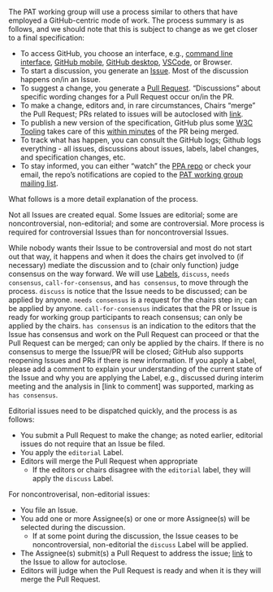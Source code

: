 The PAT working group will use a process similar to others that have employed a GitHub-centric mode of work. The process summary is as follows, and we should note that this is subject to change as we get closer to a final specification:

* To access GitHub, you choose an interface, e.g., [command line interface](https://docs.github.com/en/github-cli), [GitHub mobile](https://docs.github.com/en/get-started/using-github/github-mobile), [GitHub desktop](https://docs.github.com/en/desktop), [VSCode](https://code.visualstudio.com/docs/sourcecontrol/github), or Browser.
* To start a discussion, you generate an [Issue](https://docs.github.com/en/issues/tracking-your-work-with-issues/using-issues/creating-an-issue). Most of the discussion happens on/in an Issue.
* To suggest a change, you generate a [Pull Request](https://docs.github.com/en/pull-requests/collaborating-with-pull-requests/proposing-changes-to-your-work-with-pull-requests/creating-a-pull-request).  “Discussions” about specific wording changes for a Pull Request occur on/in the PR.
* To make a change, editors and, in rare circumstances, Chairs “merge” the Pull Request; PRs related to issues will be autoclosed with [link](https://docs.github.com/en/issues/tracking-your-work-with-issues/using-issues/linking-a-pull-request-to-an-issue).
* To publish a new version of the specification, GitHub plus some [W3C Tooling](https://github.com/w3c/echidna?tab=readme-ov-file) takes care of this [within minutes](https://www.w3.org/2021/03/18-echidna/?full#1) of the PR being merged.
* To track what has happen, you can consult the GitHub logs; Github logs everything - all issues, discussions about issues, labels, label changes, and specification changes, etc.
* To stay informed, you can either “watch” the [PPA repo](https://github.com/w3c/ppa) or check your email, the repo’s notifications are copied to the [PAT working group mailing list](https://lists.w3.org/Archives/Public/public-patwg/).

What follows is a more detail explanation of the process.

Not all Issues are created equal. Some Issues are editorial; some are noncontroversial, non-editorial; and some are controversial. More process is required for controversial Issues than for noncontroversial Issues.

While nobody wants their Issue to be controversial and most do not start out that way, it happens and when it does the chairs get involved to (if necessary) mediate the discussion and to (chair only function) judge consensus on the way forward. We will use [Labels](https://docs.github.com/en/issues/using-labels-and-milestones-to-track-work/managing-labels), `discuss`, `needs consensus`, `call-for-consensus`, and `has consensus`, to move through the process. `discuss` is notice that the Issue needs to be discussed; can be applied by anyone. `needs consensus` is a request for the chairs step in; can be applied by anyone. `call-for-consensus` indicates that the PR or Issue is ready for working group participants to reach consensus; can only be applied by the chairs. `has consensus` is an indication to the editors that the Issue has consensus and work on the Pull Request can proceed or that the Pull Request can be merged; can only be applied by the chairs. If there is no consensus to merge the Issue/PR will be closed; GitHub also supports reopening Issues and PRs if there is new information. If you apply a Label, please add a comment to explain your understanding of the current state of the Issue and why you are applying the Label, e.g., discussed during interim meeting and the analysis in [link to comment] was supported, marking as `has consensus`.

Editorial issues need to be dispatched quickly, and the process is as follows:

* You submit a Pull Request to make the change; as noted earlier, editorial issues do not require that an Issue be filed.
* You apply the `editorial` Label.
* Editors will merge the Pull Request when appropriate
  * If the editors or chairs disagree with the `editorial` label, they will apply the `discuss` Label.

For noncontroverisal, non-editorial issues:
  * You file an Issue.
  * You add one or more Assignee(s) or one or more Assignee(s) will be selected during the discussion.
    * If at some point during the discussion, the Issue ceases to be noncontroversial, non-editorial the `discuss` Label will be applied.
  * The Assignee(s) submit(s) a Pull Request to address the issue; [link](https://docs.github.com/en/issues/tracking-your-work-with-issues/using-issues/linking-a-pull-request-to-an-issue) to the Issue to allow for autoclose.
  * Editors will judge when the Pull Request is ready and when it is they will merge the Pull Request.
